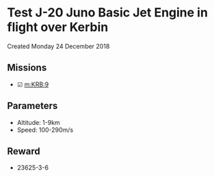 # Test J-20 Juno Basic Jet Engine in flight over Kerbin
Created Monday 24 December 2018

Missions
--------

* ☑ [m:KRB:9](../m/KRB/9.markdown)


Parameters
----------

* Altitude: 1-9km
* Speed: 100-290m/s


Reward
------

* 23625-3-6


